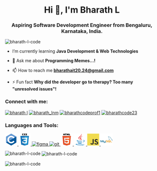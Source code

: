 
<h1 align="center">Hi 👋, I'm Bharath L</h1>
<h3 align="center">Aspiring Software Development Engineer from Bengaluru, Karnataka, India.</h3>

<p align="left"> <img src="https://komarev.com/ghpvc/?username=bharath-l-code&label=Profile%20views&color=0e75b6&style=flat" alt="bharath-l-code" /> </p>

-  I’m currently learning **Java Development & Web Technologies**

- 💬 Ask me about **Programming Memes...!**

- 📫 How to reach me **bharathait20.24@gmail.com**

- ⚡ Fun fact **Why did the developer go to therapy? Too many "unresolved issues"!**

<h3 align="left">Connect with me:</h3>
<p align="left">
<a href="https://linkedin.com/in/bharath l" target="blank"><img align="center" src="https://raw.githubusercontent.com/rahuldkjain/github-profile-readme-generator/master/src/images/icons/Social/linked-in-alt.svg" alt="bharath l" height="30" width="40" /></a>
<a href="https://instagram.com/bharath_lnm" target="blank"><img align="center" src="https://raw.githubusercontent.com/rahuldkjain/github-profile-readme-generator/master/src/images/icons/Social/instagram.svg" alt="bharath_lnm" height="30" width="40" /></a>
<a href="https://www.hackerrank.com/bharathcodeprof1" target="blank"><img align="center" src="https://raw.githubusercontent.com/rahuldkjain/github-profile-readme-generator/master/src/images/icons/Social/hackerrank.svg" alt="bharathcodeprof1" height="30" width="40" /></a>
<a href="https://auth.geeksforgeeks.org/user/bharathcode23" target="blank"><img align="center" src="https://raw.githubusercontent.com/rahuldkjain/github-profile-readme-generator/master/src/images/icons/Social/geeks-for-geeks.svg" alt="bharathcode23" height="30" width="40" /></a>
</p>

<h3 align="left">Languages and Tools:</h3>
<p align="left"> <a href="https://www.cprogramming.com/" target="_blank" rel="noreferrer"> <img src="https://raw.githubusercontent.com/devicons/devicon/master/icons/c/c-original.svg" alt="c" width="40" height="40"/> </a> <a href="https://www.w3schools.com/css/" target="_blank" rel="noreferrer"> <img src="https://raw.githubusercontent.com/devicons/devicon/master/icons/css3/css3-original-wordmark.svg" alt="css3" width="40" height="40"/> </a> <a href="https://www.figma.com/" target="_blank" rel="noreferrer"> <img src="https://www.vectorlogo.zone/logos/figma/figma-icon.svg" alt="figma" width="40" height="40"/> </a> <a href="https://git-scm.com/" target="_blank" rel="noreferrer"> <img src="https://www.vectorlogo.zone/logos/git-scm/git-scm-icon.svg" alt="git" width="40" height="40"/> </a> <a href="https://www.w3.org/html/" target="_blank" rel="noreferrer"> <img src="https://raw.githubusercontent.com/devicons/devicon/master/icons/html5/html5-original-wordmark.svg" alt="html5" width="40" height="40"/> </a> <a href="https://www.java.com" target="_blank" rel="noreferrer"> <img src="https://raw.githubusercontent.com/devicons/devicon/master/icons/java/java-original.svg" alt="java" width="40" height="40"/> </a> <a href="https://developer.mozilla.org/en-US/docs/Web/JavaScript" target="_blank" rel="noreferrer"> <img src="https://raw.githubusercontent.com/devicons/devicon/master/icons/javascript/javascript-original.svg" alt="javascript" width="40" height="40"/> </a> <a href="https://www.mysql.com/" target="_blank" rel="noreferrer"> <img src="https://raw.githubusercontent.com/devicons/devicon/master/icons/mysql/mysql-original-wordmark.svg" alt="mysql" width="40" height="40"/> </a> </p>

<p><img align="left" src="https://github-readme-stats.vercel.app/api/top-langs?username=bharath-l-code&show_icons=true&locale=en&layout=compact" alt="bharath-l-code" /></p>

<p>&nbsp;<img align="center" src="https://github-readme-stats.vercel.app/api?username=bharath-l-code&show_icons=true&locale=en" alt="bharath-l-code" /></p>

<p><img align="center" src="https://github-readme-streak-stats.herokuapp.com/?user=bharath-l-code&" alt="bharath-l-code" /></p>
